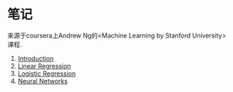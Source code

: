 # 笔记
来源于coursera上Andrew Ng的\<Machine Learning by Stanford University\>课程.

1. [Introduction](Introduction/README.md)
2. [Linear Regression](LinearRegression/README.md)
3. [Logistic Regression](LogisticRegression/README.md)
4. [Neural Networks](NeuralNetworks/README.md)